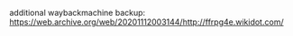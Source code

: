 additional waybackmachine backup:
https://web.archive.org/web/20201112003144/http://ffrpg4e.wikidot.com/